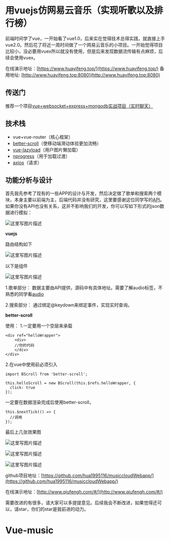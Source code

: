 # 用vuejs仿网易云音乐（实现听歌以及排行榜）
前端时间学了vue，一开始看了vue1.0，后来实在觉得技术总得实践，就直接上手vue2.0。然后花了将近一周时间做了一个网易云音乐的小项目。一开始觉得项目比较小，没必要用vuex所以就没有使用，但是后来发现数据流传输有点麻烦，后续会使用vuex。

在线演示地址：[https://www.huayifeng.top/](https://www.huayifeng.top/)
备用地址: [http://www.huayifeng.top:8080](http://www.huayifeng.top:8080)
## 传送门

推荐一个项目[vue+websocket+express+mongodb实战项目（实时聊天）](https://github.com/hua1995116/webchat)

## 技术栈

 - vue+vue-router（核心框架）
 - [better-scroll](https://github.com/ustbhuangyi/better-scroll)（使移动端滑动体验更加流畅）
 - [vue-lazyload](https://www.npmjs.com/package/vue-lazyload)（用户图片懒加载）
 - [nprogress](https://www.npmjs.com/package/nprogress)（用于加载过渡）
 - [ axios](https://www.npmjs.com/package/axios)（请求）

## 功能分析与设计
首先我先参考了现有的一些APP的设计与开发，然后决定做了歌单和搜索两个模块，本身主要以前端为主，后端代码并没有研究，这里要感谢这位同学写的[API](https://github.com/zvenshy/venmusic)。如果你没有API也没有关系，这并不影响我们的开发，你可以写如下形式的json数据进行模拟：

![这里写图片描述](http://img.blog.csdn.net/20170329172932380)

**vuejs**

路由结构如下

![这里写图片描述](http://img.blog.csdn.net/20170329173152290)

以下是组件

![这里写图片描述](http://img.blog.csdn.net/20170329173309870)

1.歌单部分：
数据主要由API提供，源码中有具体地址。需要了解audio标签，不熟悉的同学看[audio](http://www.cnblogs.com/tianma3798/p/6033108.html)

2.搜索部分：
通过绑定@keydown来绑定事件，实现实时查询。

**better-scroll**

使用：
1.一定要用一个空层来承载

```
<div ref="helloWrapper">
	<div>
	//你的代码
	</div>
</div>
```

2.在vue中使用前必须引入

```
import BScroll from 'better-scroll';

this.helloScroll = new BScroll(this.$refs.helloWrapper, {
  click: true
});
```
一定要在数据渲染完成后使用better-scroll，

```
this.$nextTick(() => {
  //调用
});
```

最后上几张效果图


![这里写图片描述](http://img.blog.csdn.net/20170329175225335?watermark/2/text/aHR0cDovL2Jsb2cuY3Nkbi5uZXQvYmx1ZWJsdWVza3lodWE=/font/5a6L5L2T/fontsize/400/fill/I0JBQkFCMA==/dissolve/70/gravity/SouthEast)

![这里写图片描述](http://img.blog.csdn.net/20170329175246881?watermark/2/text/aHR0cDovL2Jsb2cuY3Nkbi5uZXQvYmx1ZWJsdWVza3lodWE=/font/5a6L5L2T/fontsize/400/fill/I0JBQkFCMA==/dissolve/70/gravity/SouthEast)

![这里写图片描述](http://img.blog.csdn.net/20170329175301320?watermark/2/text/aHR0cDovL2Jsb2cuY3Nkbi5uZXQvYmx1ZWJsdWVza3lodWE=/font/5a6L5L2T/fontsize/400/fill/I0JBQkFCMA==/dissolve/70/gravity/SouthEast)

github项目地址：[https://github.com/hua1995116/musiccloudWebapp/](https://github.com/hua1995116/musiccloudWebapp/)

在线演示地址：[http://www.qiufengh.com/#/](http://www.qiufengh.com/#/)

需要改进的有很多，请大家可以多提提意见。后续我会不断改进，如果觉得还可以，请star，你们的star是我前进的动力。


# Vue-music
